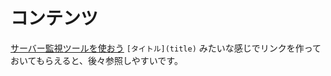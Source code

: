 <!-- TITLE: サーバー関連 -->
<!-- SUBTITLE: サーバー関連のあれこれ -->

# コンテンツ
[サーバー監視ツールを使おう](server/サーバー監視ツールを)
`[タイトル](title)` みたいな感じでリンクを作っておいてもらえると、後々参照しやすいです。